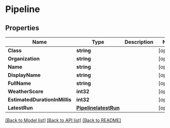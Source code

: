 # Pipeline

## Properties
Name | Type | Description | Notes
------------ | ------------- | ------------- | -------------
**Class** | **string** |  | [optional] 
**Organization** | **string** |  | [optional] 
**Name** | **string** |  | [optional] 
**DisplayName** | **string** |  | [optional] 
**FullName** | **string** |  | [optional] 
**WeatherScore** | **int32** |  | [optional] 
**EstimatedDurationInMillis** | **int32** |  | [optional] 
**LatestRun** | [**PipelinelatestRun**](PipelinelatestRun.md) |  | [optional] 

[[Back to Model list]](../README.md#documentation-for-models) [[Back to API list]](../README.md#documentation-for-api-endpoints) [[Back to README]](../README.md)


